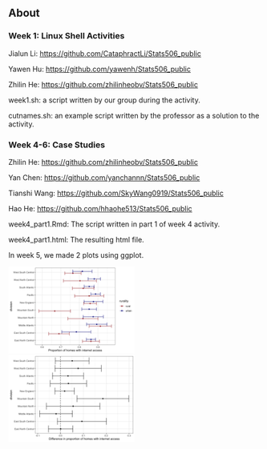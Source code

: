 ## About
### Week 1: Linux Shell Activities
Jialun Li: https://github.com/CataphractLi/Stats506_public

Yawen Hu: https://github.com/yawenh/Stats506_public

Zhilin He: https://github.com/zhilinheobv/Stats506_public

week1.sh: a script written by our group during the activity.

cutnames.sh: an example script written by the professor as a solution to the activity.

### Week 4-6: Case Studies

Zhilin He: https://github.com/zhilinheobv/Stats506_public

Yan Chen: https://github.com/yanchannn/Stats506_public

Tianshi Wang: https://github.com/SkyWang0919/Stats506_public

Hao He: https://github.com/hhaohe513/Stats506_public

week4_part1.Rmd: The script written in part 1 of week 4 activity.

week4_part1.html: The resulting html file.

In week 5, we made 2 plots using ggplot.

<img src="../activities/week5/w4_p2_q1_plot.png" height="50%" width="50%">

<img src="../activities/week5/w4_p2_q2_plot.png" height="50%" width="50%">